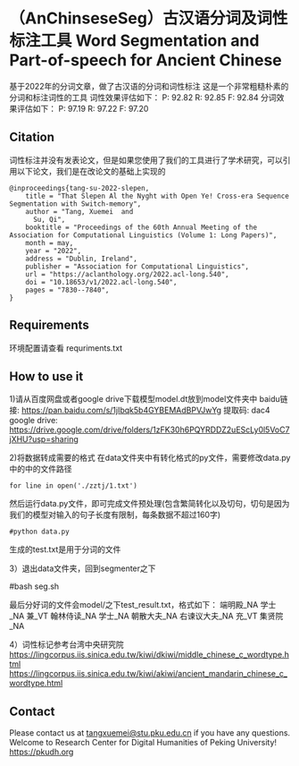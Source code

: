 # （AnChinseseSeg）古汉语分词及词性标注工具 Word Segmentation and Part-of-speech for Ancient Chinese
基于2022年的分词文章，做了古汉语的分词和词性标注
这是一个非常粗糙朴素的分词和标注词性的工具
词性效果评估如下：
P:	92.82
R:	92.85
F:	92.84
分词效果评估如下：
P:	97.19
R:	97.22
F:	97.20

## Citation
词性标注并没有发表论文，但是如果您使用了我们的工具进行了学术研究，可以引用以下论文，我们是在改论文的基础上实现的
```
@inproceedings{tang-su-2022-slepen,
    title = "That Slepen Al the Nyght with Open Ye! Cross-era Sequence Segmentation with Switch-memory",
    author = "Tang, Xuemei  and
      Su, Qi",
    booktitle = "Proceedings of the 60th Annual Meeting of the Association for Computational Linguistics (Volume 1: Long Papers)",
    month = may,
    year = "2022",
    address = "Dublin, Ireland",
    publisher = "Association for Computational Linguistics",
    url = "https://aclanthology.org/2022.acl-long.540",
    doi = "10.18653/v1/2022.acl-long.540",
    pages = "7830--7840",
}
```

## Requirements
环境配置请查看 requriments.txt

## How to use it
1)请从百度网盘或者google drive下载模型model.dt放到model文件夹中
baidu链接: https://pan.baidu.com/s/1jIbqk5b4GYBEMAdBPVJwYg 提取码: dac4
google drive: https://drive.google.com/drive/folders/1zFK30h6PQYRDDZ2uEScLy0l5VoC7jXHU?usp=sharing

2)将数据转成需要的格式
在data文件夹中有转化格式的py文件，需要修改data.py中的中的文件路径
```
for line in open('./zztj/1.txt')
```
然后运行data.py文件，即可完成文件预处理(包含繁简转化以及切句，切句是因为我们的模型对输入的句子长度有限制，每条数据不超过160字)
```
#python data.py
```
生成的test.txt是用于分词的文件

3）退出data文件夹，回到segmenter之下

#bash seg.sh
 
最后分好词的文件会model/之下test_result.txt，格式如下：
端明殿_NA 学士_NA 兼_VT 翰林侍读_NA 学士_NA 朝散大夫_NA 右谏议大夫_NA 充_VT 集贤院_NA

4）词性标记参考台湾中央研究院
https://lingcorpus.iis.sinica.edu.tw/kiwi/dkiwi/middle_chinese_c_wordtype.html
https://lingcorpus.iis.sinica.edu.tw/kiwi/akiwi/ancient_mandarin_chinese_c_wordtype.html

## Contact

Please contact us at tangxuemei@stu.pku.edu.cn if you have any questions.
Welcome to Research Center for Digital Humanities of Peking University! https://pkudh.org

